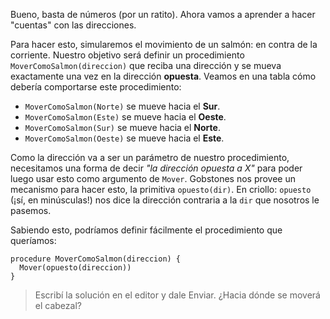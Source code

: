 Bueno, basta de números (por un ratito). Ahora vamos a aprender a hacer "cuentas" con las direcciones.

Para hacer esto, simularemos el movimiento de un salmón: en contra de la corriente. Nuestro objetivo será definir un procedimiento `MoverComoSalmon(direccion)` que reciba una dirección y se mueva exactamente una vez en la dirección **opuesta**. Veamos en una tabla cómo debería comportarse este procedimiento:

* `MoverComoSalmon(Norte)` <i class="fa fa-arrow-right"></i> se mueve hacia el **Sur**.
* `MoverComoSalmon(Este)` <i class="fa fa-arrow-right"></i> se mueve hacia el **Oeste**.
* `MoverComoSalmon(Sur)` <i class="fa fa-arrow-right"></i> se mueve hacia el **Norte**.
* `MoverComoSalmon(Oeste)` <i class="fa fa-arrow-right"></i> se mueve hacia el **Este**.

Como la dirección va a ser un parámetro de nuestro procedimiento, necesitamos una forma de decir _"la dirección opuesta a X"_ para poder luego usar esto como argumento de `Mover`. Gobstones nos provee un mecanismo para hacer esto, la primitiva `opuesto(dir)`. En criollo: `opuesto` (¡sí, en minúsculas!) nos dice la dirección contraria a la `dir` que nosotros le pasemos.

Sabiendo esto, podríamos definir fácilmente el procedimiento que queríamos:

```gobstones
procedure MoverComoSalmon(direccion) {
  Mover(opuesto(direccion))
}
```

> Escribí la solución en el editor y dale Enviar. ¿Hacia dónde se moverá el cabezal?
